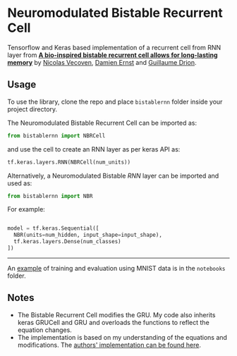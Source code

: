 # Neuromodulated Bistable Recurrent Cell

Tensorflow and Keras based implementation of a recurrent cell from RNN layer 
from [**A bio-inspired bistable recurrent cell allows for long-lasting memory**](https://arxiv.org/abs/2006.05252) 
by [Nicolas Vecoven](https://twitter.com/vecovennicolas), 
[Damien Ernst](https://twitter.com/DamienERNST1) and [Guillaume Drion](https://sites.google.com/site/gdrion25/). 



## Usage
To use the library, clone the repo and place `bistablernn` folder inside your project directory.  


The Neuromodulated Bistable Recurrent Cell can be imported as: 
  ```python
  from bistablernn import NBRCell
  ```
  and use the cell to create an RNN layer as per keras API as: 
  ```python
  tf.keras.layers.RNN(NBRCell(num_units))
  ```

Alternatively, a Neuromodulated Bistable _RNN_ layer can be imported and used as: 
  ```python
  from bistablernn import NBR
  ```

  For example: 

  ```python

  model = tf.keras.Sequential([
    NBR(units=num_hidden, input_shape=input_shape),
    tf.keras.layers.Dense(num_classes)
  ])
  ```
---
An [example](https://github.com/ElefHead/neuromodulated-brc/blob/main/notebooks/sequential%20MNIST.ipynb) of training and 
evaluation using MNIST data is in the `notebooks` folder.

## Notes
* The Bistable Recurrent Cell modifies the GRU. My code also inherits keras GRUCell and GRU and overloads 
the functions to reflect the equation changes.
* The implementation is based on my understanding of the equations and modifications. The [authors' implementation can be found here](https://github.com/nvecoven/BRC).

